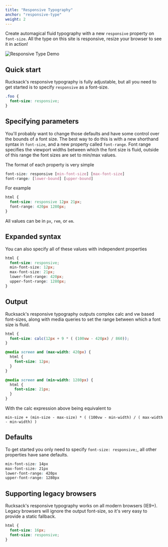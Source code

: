 ```yaml
---
title: "Responsive Typography"
anchor: "responsive-type"
weight: 2
---
```


Create automagical fluid typography with a new `responsive` property on `font-size`. All the type on this site is responsive, resize your browser to see it in action!

![Responsive Type Demo][demo]

## Quick start
Rucksack's responsive typography is fully adjustable, but all you need to get started is to specify `responsive` as a font-size.

```css
.foo {
  font-size: responsive;
}
```

## Specifying parameters
You'll probably want to change those defaults and have some control over the bounds of a font size. The best way to do this is with a new shorthand syntax in `font-size`, and a new property called `font-range`. Font range specifies the viewport widths between which the font size is fluid, outside of this range the font sizes are set to min/max values.

The format of each property is very simple
```css
font-size: responsive [min-font-size] [max-font-size]
font-range: [lower-bound] [upper-bound]
```

For example
```css
html {
  font-size: responsive 12px 21px;
  font-range: 420px 1280px;
}
```

All values can be in `px`, `rem`, or `em`.

## Expanded syntax
You can also specify all of these values with independent properties
```css
html {
  font-size: responsive;
  min-font-size: 12px;
  max-font-size: 21px;
  lower-font-range: 420px;
  upper-font-range: 1280px;
}
```

## Output
Rucksack's responsive typography outputs complex calc and vw based font-sizes, along with media queries to set the range between which a font size is fluid.
```css
html {
  font-size: calc(12px + 9 * ( (100vw - 420px) / 860));
}

@media screen and (max-width: 420px) {
  html {
    font-size: 12px;
  }
}

@media screen and (min-width: 1280px) {
  html {
    font-size: 21px;
  }
}
```

With the calc expression above being equivalent to

```
min-size + (min-size - max-size) * ( (100vw - min-width) / ( max-width - min-width) )
```

## Defaults
To get started you only need to specify `font-size: responsive;`, all other properties have sane defaults.
```css
min-font-size: 14px
max-font-size: 21px
lower-font-range: 420px
upper-font-range: 1280px
```

## Supporting legacy browsers
Rucksack's responsive typography works on all modern browsers (IE9+). Legacy browsers will ignore the output font-size, so it's very easy to provide a static fallback.
```css
html {
  font-size: 16px;
  font-size: responsive;
}
```


[PostCSS]: https://github.com/postcss/postcss
[calc-polyfill]: https://github.com/closingtag/calc-polyfill
[respond]: https://github.com/scottjehl/Respond
[vminpoly]: https://github.com/saabi/vminpoly
[demo]: https://www.rucksackcss.org/img/type-demo.gif
